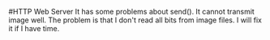 #HTTP Web Server
It has some problems about send(). It cannot transmit image well. The problem is that I don't read all bits from image files. I will fix it if I have time.